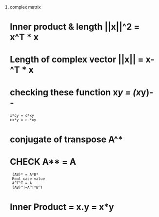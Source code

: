1) complex matrix
   # Inner product & length ||x||^2 = x^T * x
   # Length of complex vector ||x|| = x-^T * x
   # checking these function x*y = (x*y)--
       x*cy = c*xy
       cx*y = c-*xy
   # conjugate of transpose A^*
   #   CHECK A** = A
        (AB)* = A*B*
        Real case value 
        A^T^T = A
        (AB)^T=A^T*B^T
   # Inner Product = x.y = x*y
